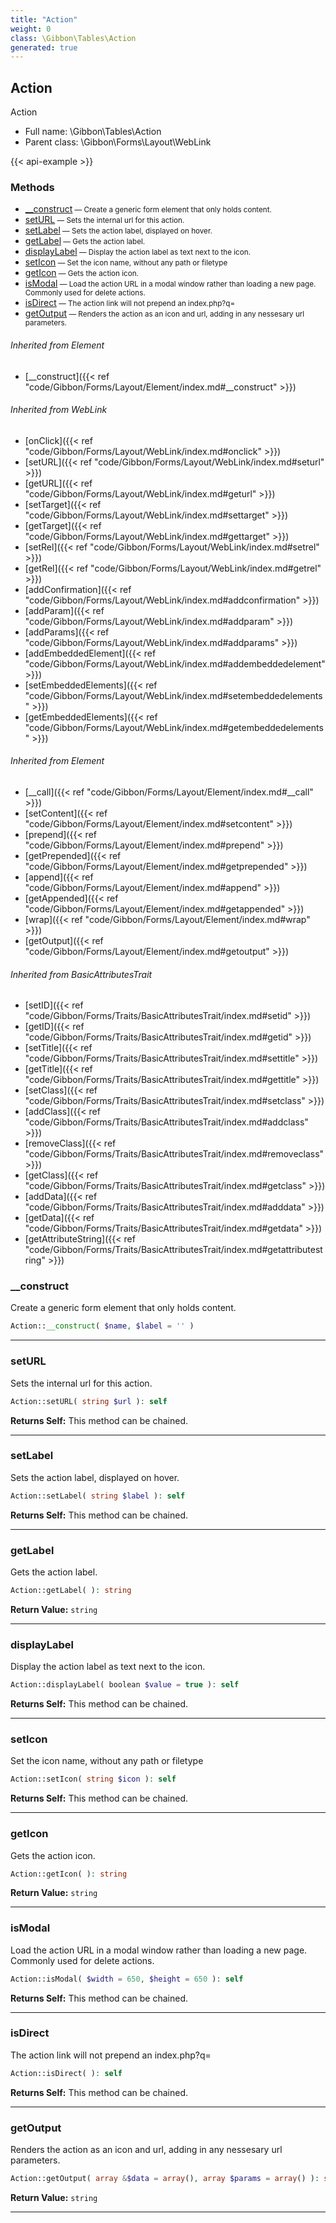 ```yaml
---
title: "Action"
weight: 0
class: \Gibbon\Tables\Action
generated: true
---
```


## Action 

Action



* Full name: \Gibbon\Tables\Action
* Parent class: \Gibbon\Forms\Layout\WebLink

{{< api-example >}} 



### Methods

- [__construct](#__construct)<small> — Create a generic form element that only holds content.</small>
- [setURL](#seturl)<small> — Sets the internal url for this action.</small>
- [setLabel](#setlabel)<small> — Sets the action label, displayed on hover.</small>
- [getLabel](#getlabel)<small> — Gets the action label.</small>
- [displayLabel](#displaylabel)<small> — Display the action label as text next to the icon.</small>
- [setIcon](#seticon)<small> — Set the icon name, without any path or filetype</small>
- [getIcon](#geticon)<small> — Gets the action icon.</small>
- [isModal](#ismodal)<small> — Load the action URL in a modal window rather than loading a new page. Commonly used for delete actions.</small>
- [isDirect](#isdirect)<small> — The action link will not prepend an index.php?q=</small>
- [getOutput](#getoutput)<small> — Renders the action as an icon and url, adding in any nessesary url parameters.</small>




###### Inherited from Element
- [__construct]({{< ref "code/Gibbon/Forms/Layout/Element/index.md#__construct" >}})

###### Inherited from WebLink
- [onClick]({{< ref "code/Gibbon/Forms/Layout/WebLink/index.md#onclick" >}})
- [setURL]({{< ref "code/Gibbon/Forms/Layout/WebLink/index.md#seturl" >}})
- [getURL]({{< ref "code/Gibbon/Forms/Layout/WebLink/index.md#geturl" >}})
- [setTarget]({{< ref "code/Gibbon/Forms/Layout/WebLink/index.md#settarget" >}})
- [getTarget]({{< ref "code/Gibbon/Forms/Layout/WebLink/index.md#gettarget" >}})
- [setRel]({{< ref "code/Gibbon/Forms/Layout/WebLink/index.md#setrel" >}})
- [getRel]({{< ref "code/Gibbon/Forms/Layout/WebLink/index.md#getrel" >}})
- [addConfirmation]({{< ref "code/Gibbon/Forms/Layout/WebLink/index.md#addconfirmation" >}})
- [addParam]({{< ref "code/Gibbon/Forms/Layout/WebLink/index.md#addparam" >}})
- [addParams]({{< ref "code/Gibbon/Forms/Layout/WebLink/index.md#addparams" >}})
- [addEmbeddedElement]({{< ref "code/Gibbon/Forms/Layout/WebLink/index.md#addembeddedelement" >}})
- [setEmbeddedElements]({{< ref "code/Gibbon/Forms/Layout/WebLink/index.md#setembeddedelements" >}})
- [getEmbeddedElements]({{< ref "code/Gibbon/Forms/Layout/WebLink/index.md#getembeddedelements" >}})

###### Inherited from Element
- [__call]({{< ref "code/Gibbon/Forms/Layout/Element/index.md#__call" >}})
- [setContent]({{< ref "code/Gibbon/Forms/Layout/Element/index.md#setcontent" >}})
- [prepend]({{< ref "code/Gibbon/Forms/Layout/Element/index.md#prepend" >}})
- [getPrepended]({{< ref "code/Gibbon/Forms/Layout/Element/index.md#getprepended" >}})
- [append]({{< ref "code/Gibbon/Forms/Layout/Element/index.md#append" >}})
- [getAppended]({{< ref "code/Gibbon/Forms/Layout/Element/index.md#getappended" >}})
- [wrap]({{< ref "code/Gibbon/Forms/Layout/Element/index.md#wrap" >}})
- [getOutput]({{< ref "code/Gibbon/Forms/Layout/Element/index.md#getoutput" >}})

###### Inherited from BasicAttributesTrait
- [setID]({{< ref "code/Gibbon/Forms/Traits/BasicAttributesTrait/index.md#setid" >}})
- [getID]({{< ref "code/Gibbon/Forms/Traits/BasicAttributesTrait/index.md#getid" >}})
- [setTitle]({{< ref "code/Gibbon/Forms/Traits/BasicAttributesTrait/index.md#settitle" >}})
- [getTitle]({{< ref "code/Gibbon/Forms/Traits/BasicAttributesTrait/index.md#gettitle" >}})
- [setClass]({{< ref "code/Gibbon/Forms/Traits/BasicAttributesTrait/index.md#setclass" >}})
- [addClass]({{< ref "code/Gibbon/Forms/Traits/BasicAttributesTrait/index.md#addclass" >}})
- [removeClass]({{< ref "code/Gibbon/Forms/Traits/BasicAttributesTrait/index.md#removeclass" >}})
- [getClass]({{< ref "code/Gibbon/Forms/Traits/BasicAttributesTrait/index.md#getclass" >}})
- [addData]({{< ref "code/Gibbon/Forms/Traits/BasicAttributesTrait/index.md#adddata" >}})
- [getData]({{< ref "code/Gibbon/Forms/Traits/BasicAttributesTrait/index.md#getdata" >}})
- [getAttributeString]({{< ref "code/Gibbon/Forms/Traits/BasicAttributesTrait/index.md#getattributestring" >}})



### __construct

Create a generic form element that only holds content.

```php
Action::__construct( $name, $label = '' )
```









---

### setURL

Sets the internal url for this action.

```php
Action::setURL( string $url ): self
```






**Returns Self:** This method can be chained.



---

### setLabel

Sets the action label, displayed on hover.

```php
Action::setLabel( string $label ): self
```






**Returns Self:** This method can be chained.



---

### getLabel

Gets the action label.

```php
Action::getLabel( ): string
```






**Return Value:**
`string`  



---

### displayLabel

Display the action label as text next to the icon.

```php
Action::displayLabel( boolean $value = true ): self
```






**Returns Self:** This method can be chained.



---

### setIcon

Set the icon name, without any path or filetype

```php
Action::setIcon( string $icon ): self
```






**Returns Self:** This method can be chained.



---

### getIcon

Gets the action icon.

```php
Action::getIcon( ): string
```






**Return Value:**
`string`  



---

### isModal

Load the action URL in a modal window rather than loading a new page. Commonly used for delete actions.

```php
Action::isModal( $width = 650, $height = 650 ): self
```






**Returns Self:** This method can be chained.



---

### isDirect

The action link will not prepend an index.php?q=

```php
Action::isDirect( ): self
```






**Returns Self:** This method can be chained.



---

### getOutput

Renders the action as an icon and url, adding in any nessesary url parameters.

```php
Action::getOutput( array &$data = array(), array $params = array() ): string
```






**Return Value:**
`string`  



---

